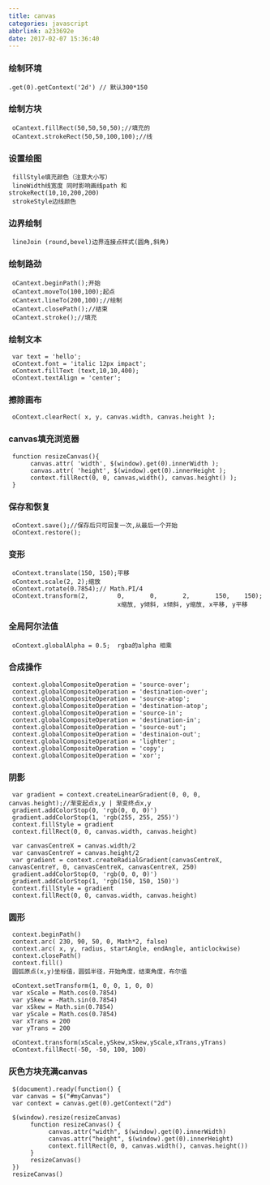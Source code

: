```yaml
---
title: canvas
categories: javascript
abbrlink: a233692e
date: 2017-02-07 15:36:40
---
```


### 绘制环境
    .get(0).getContext('2d') // 默认300*150


### 绘制方块
     oCantext.fillRect(50,50,50,50);//填充的
     oCantext.strokeRect(50,50,100,100);//线

### 设置绘图
     fillStyle填充颜色（注意大小写）
     lineWidth线宽度 同时影响画线path 和                     strokeRect(10,10,200,200)
     strokeStyle边线颜色

### 边界绘制
     lineJoin (round,bevel)边界连接点样式(圆角,斜角)
     
### 绘制路劲
     oCantext.beginPath();开始
     oCantext.moveTo(100,100);起点
     oCantext.lineTo(200,100);//绘制
     oCantext.closePath();//结束
     oCantext.stroke();//填充

### 绘制文本
     var text = 'hello';
     oContext.font = 'italic 12px impact';
     oContext.fillText (text,10,10,400);        
     oContext.textAlign = 'center';

### 擦除画布
     oContext.clearRect( x, y, canvas.width, canvas.height );

### canvas填充浏览器
     function resizeCanvas(){
          canvas.attr( 'width', $(window).get(0).innerWidth );
          canvas.attr( 'height', $(window).get(0).innerHeight );
          context.fillRect(0, 0, canvas,width(), canvas.height() );
     }

### 保存和恢复
     oContext.save();//保存后只可回复一次,从最后一个开始
     oContext.restore();

### 变形
     oContext.translate(150, 150);平移
     oContext.scale(2, 2);缩放
     oContext.rotate(0.7854);// Math.PI/4
     oContext.transform(2,        0,       0,       2,       150,    150);     
                                  x缩放, y倾斜, x倾斜, y缩放, x平移, y平移
### 全局阿尔法值
     oContext.globalAlpha = 0.5;  rgba的alpha 相乘

### 合成操作
     context.globalCompositeOperation = 'source-over';
     context.globalCompositeOperation = 'destination-over';
     context.globalCompositeOperation = 'source-atop';
     context.globalCompositeOperation = 'destination-atop';
     context.globalCompositeOperation = 'source-in';
     context.globalCompositeOperation = 'destination-in';
     context.globalCompositeOperation = 'source-out';
     context.globalCompositeOperation = 'destinaion-out';
     context.globalCompositeOperation = 'lighter';
     context.globalCompositeOperation = 'copy';
     context.globalCompositeOperation = 'xor';

### 阴影
     var gradient = context.createLinearGradient(0, 0, 0, canvas.height);//渐变起点x,y | 渐变终点x,y
     gradient.addColorStop(0, 'rgb(0, 0, 0)')
     gradient.addColorStop(1, 'rgb(255, 255, 255)')
     context.fillStyle = gradient
     context.fillRect(0, 0, canvas.width, canvas.height)

     var canvasCentreX = canvas.width/2
     var canvasCentreY = canvas.height/2
     var gradient = context.createRadialGradient(canvasCentreX, canvasCentreY, 0, canvasCentreX, canvasCentreX, 250) 
     gradient.addColorStop(0, 'rgb(0, 0, 0)')
     gradient.addColorStop(1, 'rgb(150, 150, 150)')
     context.fillStyle = gradient
     context.fillRect(0, 0, canvas.width, canvas.height)

### 圆形    
     context.beginPath()
     context.arc( 230, 90, 50, 0, Math*2, false)
     context.arc( x, y, radius, startAngle, endAngle, anticlockwise)
     context.closePath()
     context.fill()
     圆弧原点(x,y)坐标值，圆弧半径，开始角度，结束角度，布尔值

     oContext.setTransform(1, 0, 0, 1, 0, 0)
     var xScale = Math.cos(0.7854)
     var ySkew = -Math.sin(0.7854)
     var xSkew = Math.sin(0.7854)
     var yScale = Math.cos(0.7854)
     var xTrans = 200
     var yTrans = 200
     
     oContext.transform(xScale,ySkew,xSkew,yScale,xTrans,yTrans)
     oContext.fillRect(-50, -50, 100, 100)


### 灰色方块充满canvas
     $(document).ready(function() {     
     var canvas = $("#myCanvas")
     var context = canvas.get(0).getContext("2d") 

     $(window).resize(resizeCanvas)
          function resizeCanvas() { 
               canvas.attr("width", $(window).get(0).innerWidth)
               canvas.attr("height", $(window).get(0).innerHeight) 
               context.fillRect(0, 0, canvas.width(), canvas.height()) 
          }
          resizeCanvas()
     })
     resizeCanvas()
